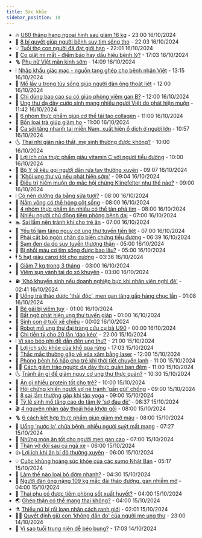 ```yaml
---
title: Sức khỏe
sidebar_position: 10
---
```


<!-- vnexpress-suc-khoe:START -->
- 🔥 [U60 thăng hạng ngoại hình sau giảm 18 kg](https://vnexpress.net/u60-thang-hang-ngoai-hinh-sau-giam-18-kg-4804584.html) - 23:00 16/10/2024
- 🥰 [8 bí quyết giúp người bệnh suy tim sống thọ](https://vnexpress.net/8-bi-quyet-giup-nguoi-benh-suy-tim-song-tho-4804819.html) - 22:03 16/10/2024
- 💡 [Tuổi thọ con người đã đạt giới hạn](https://vnexpress.net/tuoi-tho-con-nguoi-da-dat-gioi-han-4805033.html) - 22:01 16/10/2024
- 🤗 [Co giật mí mắt - điềm báo hay dấu hiệu bệnh lý?](https://vnexpress.net/co-giat-mi-mat-diem-bao-hay-dau-hieu-benh-ly-4803949.html) - 17:03 16/10/2024
- 🪜 [Phụ nữ Việt mãn kinh sớm](https://vnexpress.net/phu-nu-viet-man-kinh-som-4805013.html) - 14:09 16/10/2024
- 🕯 [Nhập khẩu giác mạc - nguồn tạng ghép cho bệnh nhân Việt](https://vnexpress.net/nhap-khau-giac-mac-nguon-tang-ghep-cho-benh-nhan-viet-4804571.html) - 13:15 16/10/2024
- 🤭 [Mổ lấy u trong tủy sống giúp người đàn ông thoát liệt](https://vnexpress.net/mo-lay-u-trong-tuy-song-giup-nguoi-dan-ong-thoat-liet-4804975.html) - 12:00 16/10/2024
- 👀 [Chỉ dùng bao cao su có giúp phòng viêm gan B?](https://vnexpress.net/chi-dung-bao-cao-su-co-giup-phong-viem-gan-b-4804937.html) - 12:00 16/10/2024
- 🌋 [Ung thư dạ dày cướp sinh mạng nhiều người Việt do phát hiện muộn](https://vnexpress.net/ung-thu-da-day-cuop-sinh-mang-nhieu-nguoi-viet-do-phat-hien-muon-4804801.html) - 11:42 16/10/2024
- 🫶 [6 nhóm thực phẩm giúp cơ thể tái tạo collagen](https://vnexpress.net/6-nhom-thuc-pham-giup-co-the-tai-tao-collagen-4804891.html) - 11:00 16/10/2024
- 🦆 [Bốn loại trà giúp giảm ho](https://vnexpress.net/bon-loai-tra-giup-giam-ho-4804789.html) - 11:00 16/10/2024
- 🚀 [Ca sởi tăng nhanh tại miền Nam, xuất hiện ổ dịch ở người lớn](https://vnexpress.net/ca-soi-tang-nhanh-tai-mien-nam-xuat-hien-o-dich-o-nguoi-lon-4804860.html) - 10:57 16/10/2024
- 🌜 [Thai nhi giãn não thất, mẹ sinh thường được không?](https://vnexpress.net/thai-nhi-gian-nao-that-me-sinh-thuong-duoc-khong-4804795.html) - 10:00 16/10/2024
- 🧰 [Lợi ích của thực phẩm giàu vitamin C với người tiểu đường](https://vnexpress.net/loi-ich-cua-thuc-pham-giau-vitamin-c-voi-nguoi-tieu-duong-4804727.html) - 10:00 16/10/2024
- 💫 [Bộ Y tế kêu gọi người dân rửa tay thường xuyên](https://vnexpress.net/bo-y-te-keu-goi-nguoi-dan-rua-tay-thuong-xuyen-4804757.html) - 09:07 16/10/2024
- 🌝 [&#39;Khỏi ung thư vú nếu phát hiện sớm&#39;](https://vnexpress.net/khoi-ung-thu-vu-neu-phat-hien-som-4804954.html) - 09:04 16/10/2024
- 🗽 [Điều trị hiếm muộn do mắc hội chứng Klinefelter như thế nào?](https://vnexpress.net/dieu-tri-hiem-muon-do-mac-hoi-chung-klinefelter-nhu-the-nao-4804822.html) - 09:00 16/10/2024
- 🕯 [Có nên dưỡng da bằng sữa tươi?](https://vnexpress.net/co-nen-duong-da-bang-sua-tuoi-4799355.html) - 08:00 16/10/2024
- 🦅 [Nằm võng có thể hỏng cột sống](https://vnexpress.net/nam-vong-co-the-hong-cot-song-4804824.html) - 08:00 16/10/2024
- 🦆 [4 nhóm thực phẩm ăn nhiều có thể tàn phá tim](https://vnexpress.net/4-nhom-thuc-pham-an-nhieu-co-the-tan-pha-tim-4804707.html) - 08:00 16/10/2024
- 🎊 [Nhiều người chủ động tiêm phòng bệnh dại](https://vnexpress.net/nhieu-nguoi-chu-dong-tiem-phong-benh-dai-4804802.html) - 07:00 16/10/2024
- 🏊 [Sai lầm nên tránh khi cho trẻ ăn](https://vnexpress.net/sai-lam-nen-tranh-khi-cho-tre-an-4804799.html) - 07:00 16/10/2024
- 📝 [Yếu tố làm tăng nguy cơ ung thư tuyến tiền liệt](https://vnexpress.net/yeu-to-lam-tang-nguy-co-ung-thu-tuyen-tien-liet-4804772.html) - 07:00 16/10/2024
- 💯 [Phải cắt bỏ ngón chân do biến chứng tiểu đường](https://vnexpress.net/phai-cat-bo-ngon-chan-do-bien-chung-tieu-duong-4804068.html) - 06:39 16/10/2024
- 🌊 [Sạm đen da do suy tuyến thượng thận](https://vnexpress.net/sam-den-da-do-suy-tuyen-thuong-than-4804762.html) - 05:00 16/10/2024
- 🚀 [Bị nhồi máu cơ tim sống được bao lâu?](https://vnexpress.net/bi-nhoi-mau-co-tim-song-duoc-bao-lau-4804761.html) - 05:00 16/10/2024
- 🕴 [5 hạt giàu canxi tốt cho xương](https://vnexpress.net/5-hat-giau-canxi-tot-cho-xuong-4804700.html) - 03:36 16/10/2024
- 🗽 [Giảm 7 kg trong 3 tháng](https://vnexpress.net/giam-7-kg-trong-3-thang-4804617.html) - 03:00 16/10/2024
- 🎡 [Viêm sụn vành tai do xỏ khuyên](https://vnexpress.net/viem-sun-vanh-tai-do-xo-khuyen-4804601.html) - 03:00 16/10/2024
- ⛽️ [&#39;Khó khuyến sinh nếu doanh nghiệp bực khi nhân viên nghỉ đẻ&#39;](https://vnexpress.net/kho-khuyen-sinh-neu-doanh-nghiep-buc-khi-nhan-vien-nghi-de-4804375.html) - 02:41 16/10/2024
- 🦆 [Uống trà thảo dược &#39;thải độc&#39;, men gan tăng gấp hàng chục lần](https://vnexpress.net/uong-tra-thao-duoc-thai-doc-men-gan-tang-gap-hang-chuc-lan-4804405.html) - 01:08 16/10/2024
- 🤩 [Bé gái bị viêm tụy](https://vnexpress.net/be-gai-bi-viem-tuy-4804600.html) - 01:00 16/10/2024
- 🦒 [Bất ngờ phát hiện ung thư tuyến giáp](https://vnexpress.net/bat-ngo-phat-hien-ung-thu-tuyen-giap-4804599.html) - 01:00 16/10/2024
- 💫 [Sinh con ở tuổi xế chiều](https://vnexpress.net/sinh-con-o-tuoi-xe-chieu-4804453.html) - 00:02 16/10/2024
- 🐘 [Robot mổ ung thư đại tràng cứu cụ bà U90](https://vnexpress.net/robot-mo-ung-thu-dai-trang-cuu-cu-ba-u90-4804446.html) - 00:00 16/10/2024
- 🚀 [Chi tiền tỷ cho 20 lần &#39;dao kéo&#39;](https://vnexpress.net/chi-tien-ty-cho-20-lan-dao-keo-4802814.html) - 22:00 15/10/2024
- 🕯 [Vì sao béo phì dễ dẫn đến ung thư?](https://vnexpress.net/vi-sao-beo-phi-de-dan-den-ung-thu-4803888.html) - 21:00 15/10/2024
- 🦏 [Lợi ích sức khỏe của khổ qua rừng](https://vnexpress.net/loi-ich-suc-khoe-cua-kho-qua-rung-4803902.html) - 17:03 15/10/2024
- 🦄 [Thắc mắc thường gặp về xóa xăm bằng laser](https://vnexpress.net/thac-mac-thuong-gap-ve-xoa-xam-bang-laser-4804402.html) - 12:00 15/10/2024
- 🦒 [Phòng bệnh hô hấp cho trẻ khi thời tiết chuyển lạnh](https://vnexpress.net/phong-benh-ho-hap-cho-tre-khi-thoi-tiet-chuyen-lanh-4804499.html) - 11:00 15/10/2024
- 👨‍🏫 [Cách giảm trào ngược dạ dày thực quản ban đêm](https://vnexpress.net/cach-giam-trao-nguoc-da-day-thuc-quan-ban-dem-4804259.html) - 11:00 15/10/2024
- 🌜 [Tránh ăn gì để giảm nguy cơ ung thư thực quản?](https://vnexpress.net/tranh-an-gi-de-giam-nguy-co-ung-thu-thuc-quan-4804413.html) - 10:30 15/10/2024
- 🚀 [Ăn gì nhiều protein tốt cho trẻ?](https://vnexpress.net/an-gi-nhieu-protein-tot-cho-tre-4804414.html) - 10:00 15/10/2024
- 💃 [Hội chứng khiến người vợ né tránh &#39;gần gũi&#39; chồng](https://vnexpress.net/hoi-chung-khien-nguoi-vo-ne-tranh-gan-gui-chong-4804376.html) - 09:00 15/10/2024
- 💯 [8 sai lầm thường gặp khi tập yoga](https://vnexpress.net/8-sai-lam-thuong-gap-khi-tap-yoga-4804264.html) - 09:00 15/10/2024
- 🤔 [Tỷ lệ sinh mổ tăng cao do tâm lý &#39;sợ đau đẻ&#39;](https://vnexpress.net/ty-le-sinh-mo-tang-cao-do-tam-ly-so-dau-de-4804374.html) - 08:37 15/10/2024
- 🎬 [4 nguyên nhân gây thoái hóa khớp gối](https://vnexpress.net/4-nguyen-nhan-gay-thoai-hoa-khop-goi-4804370.html) - 08:00 15/10/2024
- 🪜 [6 cách kết hợp thực phẩm giúp giảm mỡ máu](https://vnexpress.net/6-cach-ket-hop-thuc-pham-giup-giam-mo-mau-4804236.html) - 08:00 15/10/2024
- 🦣 [Uống &#39;nước lạ&#39; chữa bệnh, nhiều người suýt mất mạng](https://vnexpress.net/uong-nuoc-la-chua-benh-nhieu-nguoi-suyt-mat-mang-4804343.html) - 07:27 15/10/2024
- 🧐 [Những món ăn tốt cho người men gan cao](https://vnexpress.net/nhung-mon-an-tot-cho-nguoi-men-gan-cao-4804353.html) - 07:00 15/10/2024
- 🤡 [Thận vỡ đôi sau cú ngã xe](https://vnexpress.net/than-vo-doi-sau-cu-nga-xe-4804325.html) - 06:00 15/10/2024
- 👍 [Lợi ích khi ăn bí đỏ thường xuyên](https://vnexpress.net/loi-ich-khi-an-bi-do-thuong-xuyen-4804215.html) - 06:00 15/10/2024
- 💡 [Cuộc khủng hoảng sức khỏe của các sumo Nhật Bản](https://vnexpress.net/cuoc-khung-hoang-suc-khoe-cua-cac-sumo-nhat-ban-4804052.html) - 05:17 15/10/2024
- 💯 [Làm thế nào loại bỏ đờm nhanh?](https://vnexpress.net/lam-the-nao-loai-bo-dom-nhanh-4804267.html) - 04:30 15/10/2024
- 🧠 [Người đàn ông nặng 109 kg mắc đái tháo đường, gan nhiễm mỡ](https://vnexpress.net/nguoi-dan-ong-nang-109-kg-mac-dai-thao-duong-gan-nhiem-mo-4804261.html) - 04:00 15/10/2024
- 🎡 [Thai phụ có được tiêm phòng sốt xuất huyết?](https://vnexpress.net/thai-phu-co-duoc-tiem-phong-sot-xuat-huyet-4804226.html) - 04:00 15/10/2024
- 🌏 [Ghép thận có thể mang thai không?](https://vnexpress.net/ghep-than-co-the-mang-thai-khong-4804205.html) - 04:00 15/10/2024
- ⚗️ [Thiếu nữ bị rối loạn nhân cách ranh giới](https://vnexpress.net/thieu-nu-bi-roi-loan-nhan-cach-ranh-gioi-4803878.html) - 02:01 15/10/2024
- 👨‍🏫 [Quyết định giữ con &#39;không đắn đo&#39; của người mẹ ung thư](https://vnexpress.net/quyet-dinh-giu-con-khong-dan-do-cua-nguoi-me-ung-thu-4803513.html) - 23:00 14/10/2024
- 🤖 [Vì sao tuổi trung niên dễ béo bụng?](https://vnexpress.net/vi-sao-tuoi-trung-nien-de-beo-bung-4803763.html) - 17:03 14/10/2024<!-- vnexpress-suc-khoe:END -->
